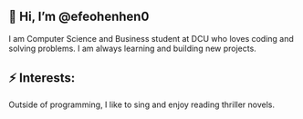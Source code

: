 ## 👋 Hi, I’m @efeohenhen0
I am Computer Science and Business student at DCU who loves coding and solving problems. I am always learning and building new projects.

## ⚡ Interests: 
Outside of programming, I like to sing and enjoy reading thriller novels.

<!---
efeohenhen0/efeohenhen0 is a ✨ special ✨ repository because its `README.md` (this file) appears on your GitHub profile.
You can click the Preview link to take a look at your changes.
--->
